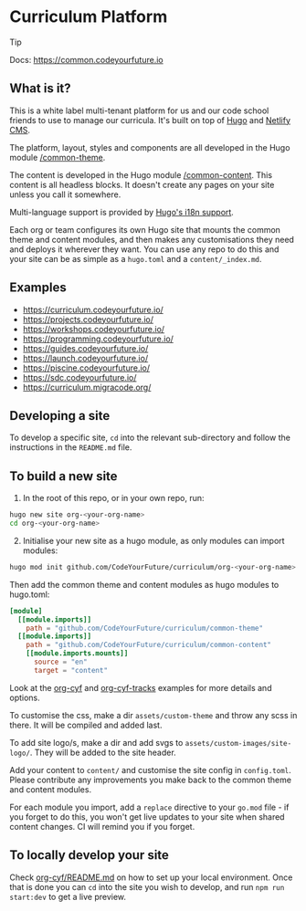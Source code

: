 # Curriculum Platform

> [!TIP]
> Docs: https://common.codeyourfuture.io

## What is it?

This is a white label multi-tenant platform for us and our code school friends to use to manage our curricula. It's built on top of [Hugo](https://gohugo.io/) and [Netlify CMS](https://www.netlifycms.org/).

The platform, layout, styles and components are all developed in the Hugo module [/common-theme](/common-theme).

The content is developed in the Hugo module [/common-content](/common-content). This content is all headless blocks. It doesn't create any pages on your site unless you call it somewhere.

Multi-language support is provided by [Hugo's i18n support](https://gohugo.io/content-management/multilingual/).

Each org or team configures its own Hugo site that mounts the common theme and content modules, and then makes any customisations they need and deploys it wherever they want. You can use any repo to do this and your site can be as simple as a `hugo.toml` and a `content/_index.md`.

## Examples

- https://curriculum.codeyourfuture.io/
- https://projects.codeyourfuture.io/
- https://workshops.codeyourfuture.io/
- https://programming.codeyourfuture.io/
- https://guides.codeyourfuture.io/
- https://launch.codeyourfuture.io/
- https://piscine.codeyourfuture.io/
- https://sdc.codeyourfuture.io/
- https://curriculum.migracode.org/

## Developing a site

To develop a specific site, `cd` into the relevant sub-directory and follow the instructions in the `README.md` file.

## To build a new site

1. In the root of this repo, or in your own repo, run:

```bash
hugo new site org-<your-org-name>
cd org-<your-org-name>
```

2. Initialise your new site as a hugo module, as only modules can import modules:

```zsh
hugo mod init github.com/CodeYourFuture/curriculum/org-<your-org-name>
```

Then add the common theme and content modules as hugo modules to hugo.toml:

```toml
[module]
  [[module.imports]]
    path = "github.com/CodeYourFuture/curriculum/common-theme"
  [[module.imports]]
    path = "github.com/CodeYourFuture/curriculum/common-content"
    [[module.imports.mounts]]
      source = "en"
      target = "content"
```

Look at the [org-cyf](/org-cyf/) and [org-cyf-tracks](/org-cyf-tracks/) examples for more details and options.

To customise the css, make a dir `assets/custom-theme` and throw any scss in there. It will be compiled and added last.

To add site logo/s, make a dir and add svgs to `assets/custom-images/site-logo/`. They will be added to the site header.

Add your content to `content/` and customise the site config in `config.toml`. Please contribute any improvements you make back to the common theme and content modules.

For each module you import, add a `replace` directive to your `go.mod` file - if you forget to do this, you won't get live updates to your site when shared content changes. CI will remind you if you forget.

## To locally develop your site

Check [org-cyf/README.md](/org-cyf/README.md) on how to set up your local environment. Once that is done you can `cd` into the site you wish to develop, and run `npm run start:dev` to get a live preview.
